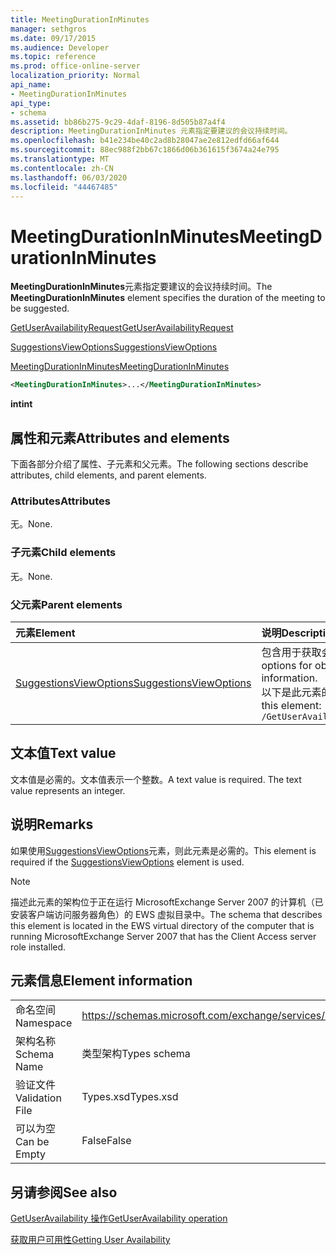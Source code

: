 ```yaml
---
title: MeetingDurationInMinutes
manager: sethgros
ms.date: 09/17/2015
ms.audience: Developer
ms.topic: reference
ms.prod: office-online-server
localization_priority: Normal
api_name:
- MeetingDurationInMinutes
api_type:
- schema
ms.assetid: bb86b275-9c29-4daf-8196-8d505b87a4f4
description: MeetingDurationInMinutes 元素指定要建议的会议持续时间。
ms.openlocfilehash: b41e234be40c2ad8b28047ae2e812edfd66af644
ms.sourcegitcommit: 88ec988f2bb67c1866d06b361615f3674a24e795
ms.translationtype: MT
ms.contentlocale: zh-CN
ms.lasthandoff: 06/03/2020
ms.locfileid: "44467485"
---
```

# <a name="meetingdurationinminutes"></a><span data-ttu-id="32e8d-103">MeetingDurationInMinutes</span><span class="sxs-lookup"><span data-stu-id="32e8d-103">MeetingDurationInMinutes</span></span>

<span data-ttu-id="32e8d-104">**MeetingDurationInMinutes**元素指定要建议的会议持续时间。</span><span class="sxs-lookup"><span data-stu-id="32e8d-104">The **MeetingDurationInMinutes** element specifies the duration of the meeting to be suggested.</span></span> 
  
[<span data-ttu-id="32e8d-105">GetUserAvailabilityRequest</span><span class="sxs-lookup"><span data-stu-id="32e8d-105">GetUserAvailabilityRequest</span></span>](getuseravailabilityrequest.md)
  
[<span data-ttu-id="32e8d-106">SuggestionsViewOptions</span><span class="sxs-lookup"><span data-stu-id="32e8d-106">SuggestionsViewOptions</span></span>](suggestionsviewoptions.md)
  
[<span data-ttu-id="32e8d-107">MeetingDurationInMinutes</span><span class="sxs-lookup"><span data-stu-id="32e8d-107">MeetingDurationInMinutes</span></span>](meetingdurationinminutes.md)
  
```xml
<MeetingDurationInMinutes>...</MeetingDurationInMinutes>
```

 <span data-ttu-id="32e8d-108">**int**</span><span class="sxs-lookup"><span data-stu-id="32e8d-108">**int**</span></span>
## <a name="attributes-and-elements"></a><span data-ttu-id="32e8d-109">属性和元素</span><span class="sxs-lookup"><span data-stu-id="32e8d-109">Attributes and elements</span></span>

<span data-ttu-id="32e8d-110">下面各部分介绍了属性、子元素和父元素。</span><span class="sxs-lookup"><span data-stu-id="32e8d-110">The following sections describe attributes, child elements, and parent elements.</span></span>
  
### <a name="attributes"></a><span data-ttu-id="32e8d-111">Attributes</span><span class="sxs-lookup"><span data-stu-id="32e8d-111">Attributes</span></span>

<span data-ttu-id="32e8d-112">无。</span><span class="sxs-lookup"><span data-stu-id="32e8d-112">None.</span></span>
  
### <a name="child-elements"></a><span data-ttu-id="32e8d-113">子元素</span><span class="sxs-lookup"><span data-stu-id="32e8d-113">Child elements</span></span>

<span data-ttu-id="32e8d-114">无。</span><span class="sxs-lookup"><span data-stu-id="32e8d-114">None.</span></span>
  
### <a name="parent-elements"></a><span data-ttu-id="32e8d-115">父元素</span><span class="sxs-lookup"><span data-stu-id="32e8d-115">Parent elements</span></span>

|<span data-ttu-id="32e8d-116">**元素**</span><span class="sxs-lookup"><span data-stu-id="32e8d-116">**Element**</span></span>|<span data-ttu-id="32e8d-117">**说明**</span><span class="sxs-lookup"><span data-stu-id="32e8d-117">**Description**</span></span>|
|:-----|:-----|
|[<span data-ttu-id="32e8d-118">SuggestionsViewOptions</span><span class="sxs-lookup"><span data-stu-id="32e8d-118">SuggestionsViewOptions</span></span>](suggestionsviewoptions.md) <br/> |<span data-ttu-id="32e8d-119">包含用于获取会议建议信息的选项。</span><span class="sxs-lookup"><span data-stu-id="32e8d-119">Contains the options for obtaining meeting suggestion information.</span></span>  <br/> <span data-ttu-id="32e8d-120">以下是此元素的 XPath：</span><span class="sxs-lookup"><span data-stu-id="32e8d-120">The following is the XPath to this element:</span></span>  <br/>  `/GetUserAvailabilityRequest/SuggestionViewOptions` <br/> |
   
## <a name="text-value"></a><span data-ttu-id="32e8d-121">文本值</span><span class="sxs-lookup"><span data-stu-id="32e8d-121">Text value</span></span>

<span data-ttu-id="32e8d-p101">文本值是必需的。文本值表示一个整数。</span><span class="sxs-lookup"><span data-stu-id="32e8d-p101">A text value is required. The text value represents an integer.</span></span>
  
## <a name="remarks"></a><span data-ttu-id="32e8d-124">说明</span><span class="sxs-lookup"><span data-stu-id="32e8d-124">Remarks</span></span>

<span data-ttu-id="32e8d-125">如果使用[SuggestionsViewOptions](suggestionsviewoptions.md)元素，则此元素是必需的。</span><span class="sxs-lookup"><span data-stu-id="32e8d-125">This element is required if the [SuggestionsViewOptions](suggestionsviewoptions.md) element is used.</span></span> 
  
> [!NOTE]
> <span data-ttu-id="32e8d-126">描述此元素的架构位于正在运行 MicrosoftExchange Server 2007 的计算机（已安装客户端访问服务器角色）的 EWS 虚拟目录中。</span><span class="sxs-lookup"><span data-stu-id="32e8d-126">The schema that describes this element is located in the EWS virtual directory of the computer that is running MicrosoftExchange Server 2007 that has the Client Access server role installed.</span></span> 
  
## <a name="element-information"></a><span data-ttu-id="32e8d-127">元素信息</span><span class="sxs-lookup"><span data-stu-id="32e8d-127">Element information</span></span>

|||
|:-----|:-----|
|<span data-ttu-id="32e8d-128">命名空间</span><span class="sxs-lookup"><span data-stu-id="32e8d-128">Namespace</span></span>  <br/> |https://schemas.microsoft.com/exchange/services/2006/types  <br/> |
|<span data-ttu-id="32e8d-129">架构名称</span><span class="sxs-lookup"><span data-stu-id="32e8d-129">Schema Name</span></span>  <br/> |<span data-ttu-id="32e8d-130">类型架构</span><span class="sxs-lookup"><span data-stu-id="32e8d-130">Types schema</span></span>  <br/> |
|<span data-ttu-id="32e8d-131">验证文件</span><span class="sxs-lookup"><span data-stu-id="32e8d-131">Validation File</span></span>  <br/> |<span data-ttu-id="32e8d-132">Types.xsd</span><span class="sxs-lookup"><span data-stu-id="32e8d-132">Types.xsd</span></span>  <br/> |
|<span data-ttu-id="32e8d-133">可以为空</span><span class="sxs-lookup"><span data-stu-id="32e8d-133">Can be Empty</span></span>  <br/> |<span data-ttu-id="32e8d-134">False</span><span class="sxs-lookup"><span data-stu-id="32e8d-134">False</span></span>  <br/> |
   
## <a name="see-also"></a><span data-ttu-id="32e8d-135">另请参阅</span><span class="sxs-lookup"><span data-stu-id="32e8d-135">See also</span></span>



[<span data-ttu-id="32e8d-136">GetUserAvailability 操作</span><span class="sxs-lookup"><span data-stu-id="32e8d-136">GetUserAvailability operation</span></span>](getuseravailability-operation.md)


[<span data-ttu-id="32e8d-137">获取用户可用性</span><span class="sxs-lookup"><span data-stu-id="32e8d-137">Getting User Availability</span></span>](https://msdn.microsoft.com/library/d4133fcb-9b0f-4e6b-aadf-a389da83516a%28Office.15%29.aspx)

